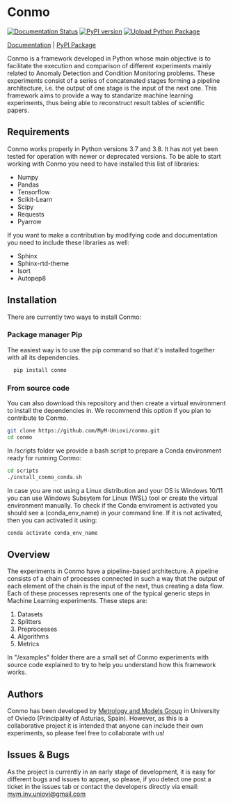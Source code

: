 # Conmo

[![Documentation Status](https://readthedocs.org/projects/conmo/badge/?version=latest)](https://conmo.readthedocs.io/en/latest/?badge=latest)
[![PyPI version](https://badge.fury.io/py/conmo.png)](https://badge.fury.io/py/conmo)
[![Upload Python Package](https://github.com/MyM-Uniovi/conmo/actions/workflows/python-publish.yml/badge.svg)](https://github.com/MyM-Uniovi/conmo/actions/workflows/python-publish.yml)

[Documentation](https://conmo.readthedocs.io/en/latest/index.html) | [PyPI Package](https://pypi.org/project/conmo/)

Conmo is a framework developed in Python whose main objective is to facilitate the execution and comparison of different experiments mainly related to Anomaly Detection and Condition Monitoring problems.
These experiments consist of a series of concatenated stages forming a pipeline architecture, i.e. the output of one stage is the input of the next one.
This framework aims to provide a way to standarize machine learning experiments, thus being able to reconstruct result tables of scientific papers.

## Requirements
Conmo works properly in Python versions 3.7 and 3.8. It has not yet been tested for operation with newer or deprecated versions.
To be able to start working with Conmo you need to have installed this list of libraries:

* Numpy 
* Pandas
* Tensorflow
* Scikit-Learn
* Scipy
* Requests
* Pyarrow

If you want to make a contribution by modifying code and documentation you need to include these libraries as well:

* Sphinx 
* Sphinx-rtd-theme
* Isort
* Autopep8

## Installation
There are currently two ways to install Conmo:

### Package manager Pip
The easiest way is to use the pip command so that it's installed together with all its dependencies.

```bash
  pip install conmo
```

### From source code
You can also download this repository and then create a virtual environment to install the dependencies in.
We recommend this option if you plan to contribute to Conmo.

```bash
git clone https://github.com/MyM-Uniovi/conmo.git
cd conmo
```

In /scripts folder we provide a bash script to prepare a Conda environment ready for running Conmo:

```bash
cd scripts
./install_conmo_conda.sh
```

In case you are not using a Linux distribution and your OS is Windows 10/11 you can use Windows Subsytem for Linux (WSL) tool or create the virtual environment manually.
To check if the Conda enviroment is activated you should see a (conda_env_name) in your command line. If it is not activated, then you can activated it using:

```bash
conda activate conda_env_name
```

## Overview
The experiments in Conmo have a pipeline-based architecture. A pipeline consists of a chain of processes connected in such a way that the output of each element of the chain is the input of the next, thus creating a data flow. Each of these processes represents one of the typical generic steps in Machine Learning experiments. These steps are:

1. Datasets
2. Splitters
3. Preprocesses
4. Algorithms
5. Metrics

In "/examples" folder there are a small set of Conmo experiments with source code explained to try to help you understand how this framework works.

## Authors
Conmo has been developed by [Metrology and Models Group](https://mym.grupos.uniovi.es/en/inicio) in University of Oviedo (Principality of Asturias, Spain).
However, as this is a collaborative project it is intended that anyone can include their own experiments, so please feel free to collaborate with us!

## Issues & Bugs
As the project is currently in an early stage of development, it is easy for different bugs and issues to appear, so please, if you detect one post a ticket in the issues tab or contact the developers directly via email: mym.inv.uniovi@gmail.com